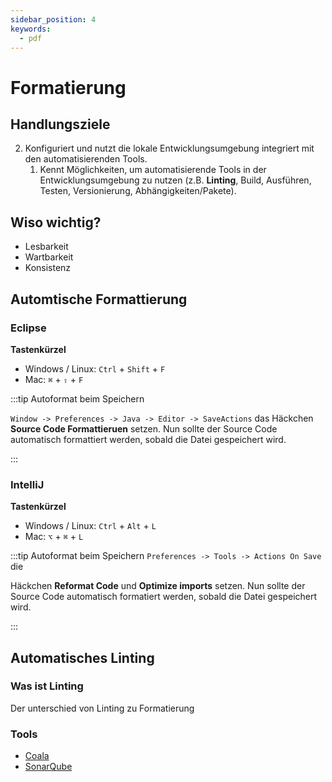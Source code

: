 ```yaml
---
sidebar_position: 4
keywords:
  - pdf
---
```


# Formatierung

## Handlungsziele

2. Konfiguriert und nutzt die lokale Entwicklungsumgebung integriert mit den
   automatisierenden Tools.
   1. Kennt Möglichkeiten, um automatisierende Tools in der Entwicklungsumgebung
      zu nutzen (z.B. **Linting**, Build, Ausführen, Testen, Versionierung,
      Abhängigkeiten/Pakete).

## Wiso wichtig?

- Lesbarkeit
- Wartbarkeit
- Konsistenz

## Automtische Formattierung

### Eclipse

**Tastenkürzel**

- Windows / Linux: `Ctrl` + `Shift` + `F`
- Mac: `⌘` + `⇧` + `F`

:::tip Autoformat beim Speichern

`Window -> Preferences -> Java -> Editor -> SaveActions` das Häckchen **Source
Code Formattieruen** setzen. Nun sollte der Source Code automatisch formattiert
werden, sobald die Datei gespeichert wird. 

:::

### IntelliJ

**Tastenkürzel**

- Windows / Linux: `Ctrl` + `Alt` + `L`
- Mac: `⌥` + `⌘` + `L`

:::tip Autoformat beim Speichern `Preferences -> Tools -> Actions On Save` die

Häckchen **Reformat Code** und **Optimize imports** setzen. Nun sollte der
Source Code automatisch formatiert werden, sobald die Datei gespeichert wird.

:::

## Automatisches Linting

### Was ist Linting

Der unterschied von Linting zu Formatierung

### Tools

- [Coala](https://github.com/coala/coala)
- [SonarQube](https://www.sonarqube.org)
